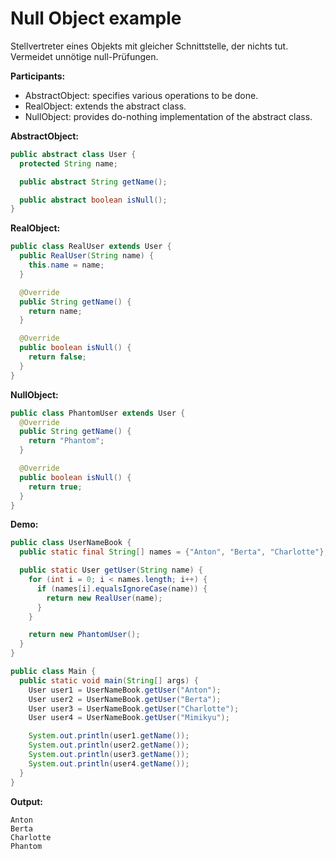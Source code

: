 # Null Object example

Stellvertreter eines Objekts mit gleicher Schnittstelle, der nichts tut. Vermeidet unnötige null-Prüfungen.

**Participants:**

* AbstractObject: specifies various operations to be done.
* RealObject: extends the abstract class.
* NullObject: provides do-nothing implementation of the abstract class.

**AbstractObject:**

  ```java
  public abstract class User {
    protected String name;

    public abstract String getName();

    public abstract boolean isNull();
  }
  ```
  
**RealObject:**

  ```java
  public class RealUser extends User {
    public RealUser(String name) {
      this.name = name;
    }

    @Override
    public String getName() {
      return name;
    }

    @Override
    public boolean isNull() {
      return false;
    }
  }
  ```
  
**NullObject:**

  ```java
  public class PhantomUser extends User {
    @Override
    public String getName() {
      return "Phantom";
    }

    @Override
    public boolean isNull() {
      return true;
    }
  }
  ```
  
**Demo:**

  ```java
  public class UserNameBook {
    public static final String[] names = {"Anton", "Berta", "Charlotte"};

    public static User getUser(String name) {
      for (int i = 0; i < names.length; i++) {
        if (names[i].equalsIgnoreCase(name)) {
          return new RealUser(name);
        }
      }

      return new PhantomUser();
    }
  }
  ```

  ```java
  public class Main {
    public static void main(String[] args) {
      User user1 = UserNameBook.getUser("Anton");
      User user2 = UserNameBook.getUser("Berta");
      User user3 = UserNameBook.getUser("Charlotte");
      User user4 = UserNameBook.getUser("Mimikyu");

      System.out.println(user1.getName());
      System.out.println(user2.getName());
      System.out.println(user3.getName());
      System.out.println(user4.getName());
    }
  }
  ```
  
**Output:**

  ```
  Anton
  Berta
  Charlotte
  Phantom
  ```
